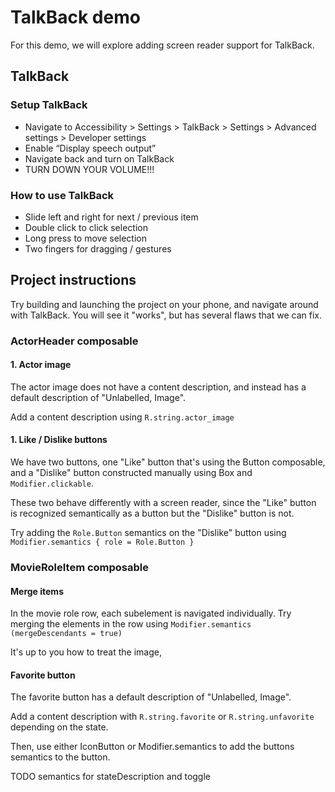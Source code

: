
# TalkBack demo

For this demo, we will explore adding screen reader support for TalkBack.

## TalkBack

### Setup TalkBack

- Navigate to Accessibility > Settings > TalkBack > Settings > Advanced settings > Developer settings
- Enable “Display speech output”
- Navigate back and turn on TalkBack
- TURN DOWN YOUR VOLUME!!!

### How to use TalkBack

- Slide left and right for next / previous item
- Double click to click selection
- Long press to move selection
- Two fingers for dragging / gestures

## Project instructions

Try building and launching the project on your phone, and navigate around with TalkBack. You will see it "works", but has several flaws that we can fix.

### ActorHeader composable

#### 1. Actor image
The actor image does not have a content description, and instead has a default description of "Unlabelled, Image".

Add a content description using `R.string.actor_image`

#### 1. Like / Dislike buttons

We have two buttons, one "Like" button that's using the Button composable, and a "Dislike" button constructed manually using Box and `Modifier.clickable`.

These two behave differently with a screen reader, since the "Like" button is recognized semantically as a button but the "Dislike" button is not.

Try adding the `Role.Button` semantics on the "Dislike" button using `Modifier.semantics { role = Role.Button }`

### MovieRoleItem composable

#### Merge items
In the movie role row, each subelement is navigated individually. Try merging the elements in the row using `Modifier.semantics (mergeDescendants = true)`

It's up to you how to treat the image,

#### Favorite button
The favorite button has a default description of "Unlabelled, Image".

Add a content description with `R.string.favorite` or `R.string.unfavorite` depending on the state.

Then, use either IconButton or Modifier.semantics to add the buttons semantics to the button.

TODO semantics for stateDescription and toggle 